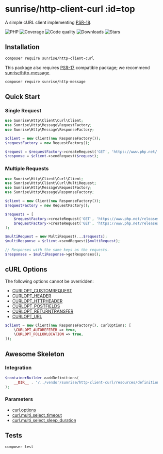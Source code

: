 [//]: # (TODO: curlMultiSelectTimeout; curlMultiSelectSleepDuration)

# sunrise/http-client-curl :id=top

A simple cURL client implementing [PSR-18](https://www.php-fig.org/psr/psr-18/).

![PHP](https://img.shields.io/packagist/dependency-v/sunrise/http-client-curl/php?style=social&logo=php&label=PHP)
![Coverage](https://img.shields.io/scrutinizer/coverage/g/sunrise-php/http-client-curl?style=social)
![Code quality](https://img.shields.io/scrutinizer/quality/g/sunrise-php/http-client-curl?style=social)
![Downloads](https://img.shields.io/packagist/dt/sunrise/http-client-curl?style=social)
![Stars](https://img.shields.io/github/stars/sunrise-php/http-client-curl?style=social)

## Installation

```bash
composer require sunrise/http-client-curl
```

This package also requires [PSR-17](https://www.php-fig.org/psr/psr-17/) compatible package;
we recommend [sunrise/http-message](/docs/packages/sunrise/http-message/).

```bash
composer require sunrise/http-message
```

## Quick Start

### Single Request

```php
use Sunrise\Http\Client\Curl\Client;
use Sunrise\Http\Message\RequestFactory;
use Sunrise\Http\Message\ResponseFactory;

$client = new Client(new ResponseFactory());
$requestFactory = new RequestFactory();

$request = $requestFactory->createRequest('GET', 'https://www.php.net/');
$response = $client->sendRequest($request);
```

### Multiple Requests

```php
use Sunrise\Http\Client\Curl\Client;
use Sunrise\Http\Client\Curl\MultiRequest;
use Sunrise\Http\Message\RequestFactory;
use Sunrise\Http\Message\ResponseFactory;

$client = new Client(new ResponseFactory());
$requestFactory = new RequestFactory();

$requests = [
    $requestFactory->createRequest('GET', 'https://www.php.net/releases/8.4/en.php'),
    $requestFactory->createRequest('GET', 'https://www.php.net/releases/8.3/en.php'),
];

$multiRequest = new MultiRequest(...$requests);
$multiResponse = $client->sendRequest($multiRequest);

// Responses with the same keys as the requests.
$responses = $multiResponse->getResponses();
```

## cURL Options

The following options cannot be overridden:

- [CURLOPT_CUSTOMREQUEST](https://www.php.net/manual/en/curl.constants.php#constant.curlopt-customrequest)
- [CURLOPT_HEADER](https://www.php.net/manual/en/curl.constants.php#constant.curlopt-header)
- [CURLOPT_HTTPHEADER](https://www.php.net/manual/en/curl.constants.php#constant.curlopt-httpheader)
- [CURLOPT_POSTFIELDS](https://www.php.net/manual/en/curl.constants.php#constant.curlopt-postfields)
- [CURLOPT_RETURNTRANSFER](https://www.php.net/manual/en/curl.constants.php#constant.curlopt-returntransfer)
- [CURLOPT_URL](https://www.php.net/manual/en/curl.constants.php#constant.curlopt-url)

```php
$client = new Client(new ResponseFactory(), curlOptions: [
    \CURLOPT_AUTOREFERER => true,
    \CURLOPT_FOLLOWLOCATION => true,
]);
```

## Awesome Skeleton

### Integration

```php
$containerBuilder->addDefinitions(
    __DIR__ . '/../vendor/sunrise/http-client-curl/resources/definitions/client.php',
);
```

### Parameters

- [curl.options](/docs/reference/app-parameters.md#curl_options)
- [curl.multi_select_timeout](/docs/reference/app-parameters.md#curl_multi_select_timeout)
- [curl.multi_select_sleep_duration](/docs/reference/app-parameters.md#curl_multi_select_sleep_duration)

## Tests

```bash
composer test
```
